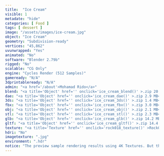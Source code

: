 ```yaml
---
title:  "Ice Cream"
visible: 1
metadate: "hide"
categories: [ Food ]
tags: [ dessert ]
image: "/assets/images/ice-cream.jpg"
object: "Ice Cream"
geometry: "Subdivision-ready"
vertices: "45,862"
uvunwrapped: "Yes"
animated: "No"
software: "Blender 2.79b"
rigged: "No"
scalable: "CG Only"
engine: "Cycles Render (512 Samples)"
gameready: "N/A"
3dprintableready: "N/A"
admin: "<a href='/about'>Mohamad Rido</a>"
blend: "<a title='Object' href='' onclick='ice_cream_blend()' >.zip 20.7 MB</a>"
dae: "<a title='Object' href='' onclick='ice_cream_dae()' >.zip 2.9 MB</a>"
3ds: "<a title='Object' href='' onclick='ice_cream_3ds()' >.zip 1.4 MB</a>"
fbx: "<a title='Object' href='' onclick='ice_cream_fbx()' >.zip 3.0 MB</a>"
obj: "<a title='Object' href='' onclick='ice_cream_obj()' >.zip 2.1 MB</a>"
stl: "<a title='Object' href='' onclick='ice_cream_stl()' >.zip 2.3 MB</a>"
glb: "<a title='Object' href='' onclick='ice_cream_glb()' >.zip 14.2 MB</a>"
gltf: "<a title='Object' href='' onclick='ice_cream_gltf()' >.zip 14.4 MB</a>"
texture: "<a title='Texture' href='' onclick='rock018_texture()' >Rock018</a>, <a title='Texture' href='' onclick='rock029_texture()' >Rock029</a>, <a title='Texture' href='' onclick='plaster001_texture()' >Plaster001</a>, <a title='Texture' href='' onclick='plastic004_texture()' >Plastic004</a>"
hdri: "No"
imagetexture: ".jpg"
environment: ".hdr"
notice: "The preview sample rendering results using 4K Textures. But the .blend file format available for download uses 1K as the sample to reduce the file size when you download it."
---
```


